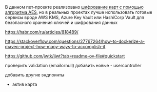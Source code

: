 В данном пет-проекте реализовано [шифрование карт
с помощью алгоритма AES](./src/main/java/kg/musabaev/em_bank_rest/util/SomePaymentSystemProvider.java), но в реальных проектах
лучше использовать готовые сервисы вроде AWS KMS, Azure Key Vault или HashiCorp Vault
для безопасного хранения ключей и шифрования данных

https://habr.com/ru/articles/818489/

https://stackoverflow.com/questions/27767264/how-to-dockerize-a-maven-project-how-many-ways-to-accomplish-it

https://github.com/jwtk/jjwt?tab=readme-ov-file#quickstart

проверить validation (emailornull) добавить новые - usercontroller

добавить другие эндпоинты
- актив карта